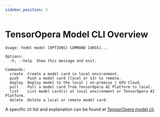 ```yaml
---
sidebar_position: 3
---
```

# TensorOpera Model CLI Overview
```
Usage: fedml model [OPTIONS] COMMAND [ARGS]...

Options:
  -h, --help  Show this message and exit.

Commands:
  create  Create a model card in local environment.
  push    Push a model card (local or S3) to remote.
  deploy  Deploy model to the local | on-premise | GPU Cloud.
  pull    Pull a model card from TensorOpera AI Platform to local.
  list    List model card(s) at local environment or TensorOpera AI Platform.
  delete  Delete a local or remote model card.
```

A specific cli list and explanation can be found at [TensorOpera model cli](../open-source/cli/fedml-model.md).